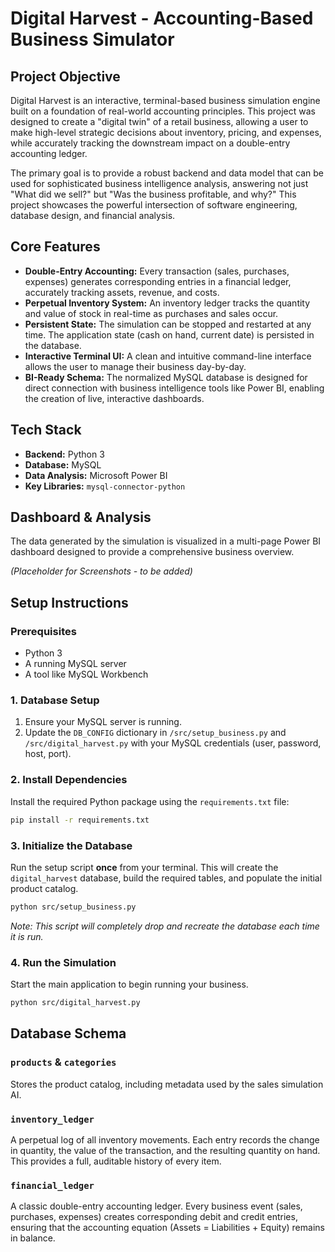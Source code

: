 # Digital Harvest - Accounting-Based Business Simulator

## Project Objective

Digital Harvest is an interactive, terminal-based business simulation engine built on a foundation of real-world accounting principles. This project was designed to create a "digital twin" of a retail business, allowing a user to make high-level strategic decisions about inventory, pricing, and expenses, while accurately tracking the downstream impact on a double-entry accounting ledger.

The primary goal is to provide a robust backend and data model that can be used for sophisticated business intelligence analysis, answering not just "What did we sell?" but "Was the business profitable, and why?" This project showcases the powerful intersection of software engineering, database design, and financial analysis.

## Core Features

* **Double-Entry Accounting:** Every transaction (sales, purchases, expenses) generates corresponding entries in a financial ledger, accurately tracking assets, revenue, and costs.
* **Perpetual Inventory System:** An inventory ledger tracks the quantity and value of stock in real-time as purchases and sales occur.
* **Persistent State:** The simulation can be stopped and restarted at any time. The application state (cash on hand, current date) is persisted in the database.
* **Interactive Terminal UI:** A clean and intuitive command-line interface allows the user to manage their business day-by-day.
* **BI-Ready Schema:** The normalized MySQL database is designed for direct connection with business intelligence tools like Power BI, enabling the creation of live, interactive dashboards.

## Tech Stack

* **Backend:** Python 3
* **Database:** MySQL
* **Data Analysis:** Microsoft Power BI
* **Key Libraries:** `mysql-connector-python`

## Dashboard & Analysis

The data generated by the simulation is visualized in a multi-page Power BI dashboard designed to provide a comprehensive business overview.

*(Placeholder for Screenshots - to be added)*

## Setup Instructions

### Prerequisites

* Python 3
* A running MySQL server
* A tool like MySQL Workbench

### 1. Database Setup

1.  Ensure your MySQL server is running.
2.  Update the `DB_CONFIG` dictionary in `/src/setup_business.py` and `/src/digital_harvest.py` with your MySQL credentials (user, password, host, port).

### 2. Install Dependencies

Install the required Python package using the `requirements.txt` file:

```bash
pip install -r requirements.txt
```

### 3. Initialize the Database
Run the setup script **once** from your terminal. This will create the `digital_harvest` database, build the required tables, and populate the initial product catalog.
```bash
python src/setup_business.py
```

*Note: This script will completely drop and recreate the database each time it is run.*

### 4. Run the Simulation
Start the main application to begin running your business.
```bash
python src/digital_harvest.py
```

## Database Schema

### `products` & `categories`
Stores the product catalog, including metadata used by the sales simulation AI.

### `inventory_ledger`
A perpetual log of all inventory movements. Each entry records the change in quantity, the value of the transaction, and the resulting quantity on hand. This provides a full, auditable history of every item.

### `financial_ledger`
A classic double-entry accounting ledger. Every business event (sales, purchases, expenses) creates corresponding debit and credit entries, ensuring that the accounting equation (Assets = Liabilities + Equity) remains in balance.
